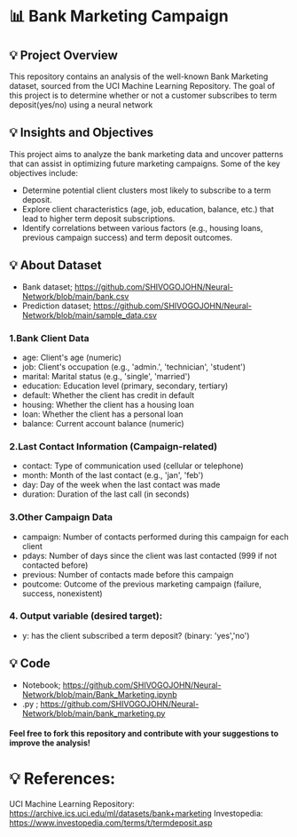 # 📊 Bank Marketing Campaign 

## 💡 Project Overview
This repository contains an analysis of the well-known Bank Marketing dataset, sourced from the UCI Machine Learning Repository. The goal of this project is to determine whether or not a customer subscribes to term deposit(yes/no) using a neural network

## 💡 Insights and Objectives
This project aims to analyze the bank marketing data and uncover patterns that can assist in optimizing future marketing campaigns. Some of the key objectives include:

- Determine potential client clusters most likely to subscribe to a term deposit.
- Explore client characteristics (age, job, education, balance, etc.) that lead to higher term deposit subscriptions.
- Identify correlations between various factors (e.g., housing loans, previous campaign success) and term deposit outcomes.

## 💡 About Dataset
- Bank dataset; https://github.com/SHIVOGOJOHN/Neural-Network/blob/main/bank.csv
- Prediction dataset; https://github.com/SHIVOGOJOHN/Neural-Network/blob/main/sample_data.csv
  
### 1.Bank Client Data
- age: Client's age (numeric)
-  job: Client's occupation (e.g., 'admin.', 'technician', 'student')
- marital: Marital status (e.g., 'single', 'married')
- education: Education level (primary, secondary, tertiary)
- default: Whether the client has credit in default
- housing: Whether the client has a housing loan
- loan: Whether the client has a personal loan
- balance: Current account balance (numeric)
### 2.Last Contact Information (Campaign-related)
- contact: Type of communication used (cellular or telephone)
- month: Month of the last contact (e.g., 'jan', 'feb')
- day: Day of the week when the last contact was made
- duration: Duration of the last call (in seconds)
### 3.Other Campaign Data
- campaign: Number of contacts performed during this campaign for each client
- pdays: Number of days since the client was last contacted (999 if not contacted before)
- previous: Number of contacts made before this campaign
- poutcome: Outcome of the previous marketing campaign (failure, success, nonexistent)
### 4. Output variable (desired target):
- y: has the client subscribed a term deposit? (binary: 'yes','no')

## 💡 Code
- Notebook; https://github.com/SHIVOGOJOHN/Neural-Network/blob/main/Bank_Marketing.ipynb
- .py ; https://github.com/SHIVOGOJOHN/Neural-Network/blob/main/bank_marketing.py

#### Feel free to fork this repository and contribute with your suggestions to improve the analysis!

# 💡 References:

UCI Machine Learning Repository: https://archive.ics.uci.edu/ml/datasets/bank+marketing 
Investopedia: https://www.investopedia.com/terms/t/termdeposit.asp
